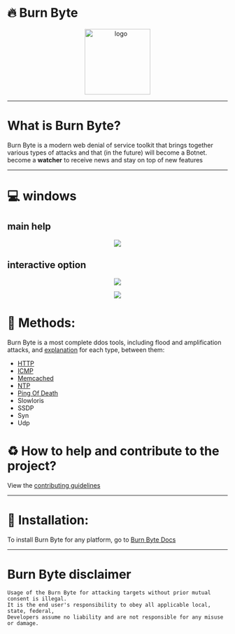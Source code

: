 # :fire: Burn Byte

<p align="center">
  <img src="http://svgur.com/i/Q6s.svg" height="150px" alt="logo">
</p>

---

# What is Burn Byte?

Burn Byte is a modern web denial of service toolkit that brings together
various types of attacks and that (in the future) will become a Botnet.
become a **watcher** to receive news and stay on top of new features

---

# :computer: windows

## main help

<p align="center">
  <img src="https://i.postimg.cc/SNjvQQwn/main.png">
</p>

## interactive option

<p align="center">
  <img src="https://i.postimg.cc/hG0kzyMv/interactive.png">
</p>

<p align="center">
  <img src="https://i.postimg.cc/V6VHn3tf/interactive2.png">
</p>

# :satellite: Methods:

Burn Byte is a most complete ddos tools, including flood and amplification attacks, and [explanation](https://burn-byte/docs) for each type, between them:

- [HTTP](https://burn-byte.tk/docs/attacks/http)
- [ICMP](https://burn-byte.tk/docs/attacks/icmp)
- [Memcached](https://burn-byte.tk/docs/attacks/memcached)
- [NTP](https://burn-byte.tk/docs/attacks/ntp)
- [Ping Of Death](https://burn-byte.tk/docs/attacks/ping-of-death)
- Slowloris
- SSDP
- Syn
- Udp

# :recycle: How to help and contribute to the project?

View the [contributing guidelines](https://github.com/R3tr074/Burn-Byte/blob/master/.github/CONTRIBUTING.md)

---

# :gift: Installation:

To install Burn Byte for any platform, go to [Burn Byte Docs](https://burn-byte.tk/docs/getting-started#setup)

---

# Burn Byte disclaimer

```
Usage of the Burn Byte for attacking targets without prior mutual consent is illegal.
It is the end user's responsibility to obey all applicable local, state, federal,
Developers assume no liability and are not responsible for any misuse or damage.
```
